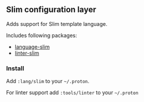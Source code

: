 ## Slim configuration layer

Adds support for Slim template language.

Includes following packages:

- [language-slim](https://atom.io/packages/language-slim)
- [linter-slim](https://atom.io/packages/linter-slim)

### Install

Add `:lang/slim` to your `~/.proton`.

For linter support add `:tools/linter` to your `~/.proton`
